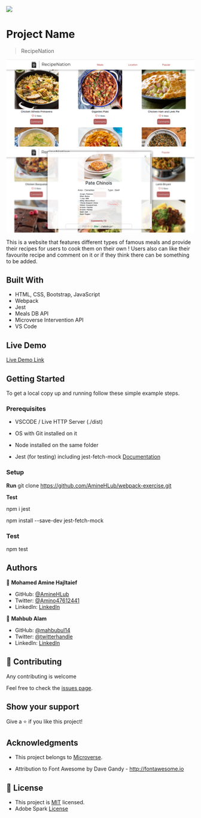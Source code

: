 ![](https://img.shields.io/badge/Microverse-blueviolet)

# Project Name

> RecipeNation

![screenshot](./screenshot1.png)
![screenshot](./screenshot2.png)

This is a website that features different types of famous meals and provide their recipes for users to cook them on their own ! Users also can like their favourite recipe and comment on it or if they think there can be something to be added.

## Built With

- HTML, CSS, Bootstrap, JavaScript
- Webpack
- Jest
- Meals DB API
- Microverse Intervention API
- VS Code

## Live Demo

[Live Demo Link](https://aminehlub.github.io/recipe-nation/dist/)


## Getting Started

To get a local copy up and running follow these simple example steps.

### Prerequisites

- VSCODE / Live HTTP Server (./dist)

- OS with Git installed on it

- Node installed on the same folder

- Jest (for testing) including jest-fetch-mock [Documentation](https://www.npmjs.com/package/jest-fetch-mock)


### Setup

**Run** git clone https://github.com/AmineHLub/webpack-exercise.git

**Test**

npm i jest

npm install --save-dev jest-fetch-mock

### Test

npm test 

## Authors

👤 **Mohamed Amine Hajltaief**

- GitHub: [@AmineHLub](https://github.com/AmineHLub)
- Twitter: [@Amino47612441](https://twitter.com/Amino47612441)
- LinkedIn: [LinkedIn](https://www.linkedin.com/in/mohamed-amine-hajltaief-b18863163/)

👤 **Mahbub Alam**

- GitHub: [@mahbubul14](https://github.com/mahbubul14)
- Twitter: [@twitterhandle](https://twitter.com/mahbubul_14)
- LinkedIn: [LinkedIn](https://www.linkedin.com/in/mahbubul-alam-20595/)



## 🤝 Contributing

Any contributing is welcome

Feel free to check the [issues page](https://github.com/AmineHLub/recipe-nation/issues).

## Show your support

Give a ⭐️ if you like this project!

## Acknowledgments

- This project belongs to [Microverse](https://microverse.org/).

- Attribution to Font Awesome by Dave Gandy - http://fontawesome.io

## 📝 License

- This project is [MIT](./Licenses/MIT.md) licensed.
- Adobe Spark [License](./Licenses/Adobe.md)
